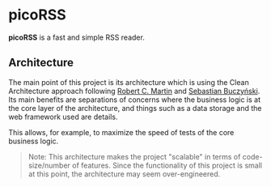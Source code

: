 # picoRSS

**picoRSS** is a fast and simple RSS reader.

## Architecture

The main point of this project is its architecture which is using the Clean Architecture approach 
following 
[Robert C. Martin](https://www.amazon.com/Clean-Architecture-Craftsmans-Software-Structure/dp/0134494164) 
and [Sebastian Buczyński](https://cleanarchitecture.io/). Its main benefits are separations of 
concerns where the business logic is at the core layer of the architecture, and things such as a
data storage and the web framework used are details.
 
This allows, for example, to maximize the speed of tests of the core business logic.

> Note: This architecture makes the project "scalable" in terms of code-size/number of features. 
Since the functionality of this project is small at this point, the architecture may seem 
over-engineered.
